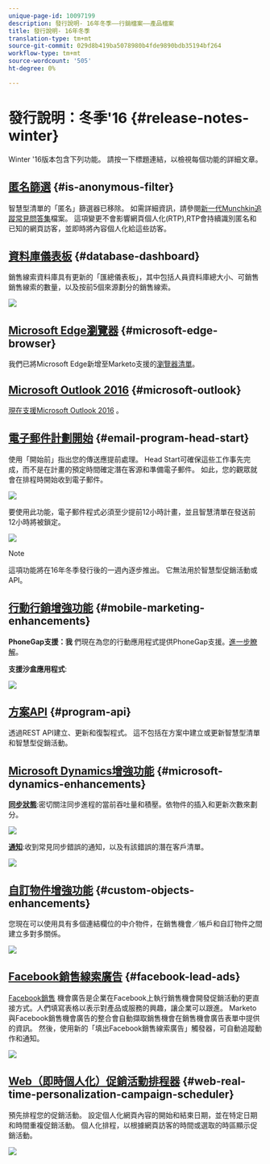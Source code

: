 ```yaml
---
unique-page-id: 10097199
description: 發行說明- 16年冬季——行銷檔案——產品檔案
title: 發行說明- 16年冬季
translation-type: tm+mt
source-git-commit: 029d8b419ba5078980b4fde9890bdb35194bf264
workflow-type: tm+mt
source-wordcount: '505'
ht-degree: 0%

---
```



# 發行說明：冬季&#39;16 {#release-notes-winter}

Winter &#39;16版本包含下列功能。 請按一下標題連結，以檢視每個功能的詳細文章。

## [匿名篩選](/help/marketo/product-docs/administration/additional-integrations/add-munchkin-tracking-code-to-your-website/next-generation-munchkin-tracking-faq.md) {#is-anonymous-filter}

智慧型清單的「匿名」篩選器已移除。 如需詳細資訊，請參閱[新一代Munchkin追蹤常見問答集](/help/marketo/product-docs/administration/additional-integrations/add-munchkin-tracking-code-to-your-website/next-generation-munchkin-tracking-faq.md)檔案。 這項變更不會影響網頁個人化(RTP),RTP會持續識別匿名和已知的網頁訪客，並即時將內容個人化給這些訪客。

## [資料庫儀表板](/help/marketo/product-docs/core-marketo-concepts/smart-lists-and-static-lists/managing-people-in-smart-lists/database-dashboard.md)  {#database-dashboard}

銷售線索資料庫具有更新的「匯總儀表板」，其中包括人員資料庫總大小、可銷售銷售線索的數量，以及按前5個來源劃分的銷售線索。

![](assets/image2016-1-12-16-3a18-3a7.png)

## [Microsoft Edge瀏覽器](/help/marketo/product-docs/administration/setup-administration/supported-browsers.md) {#microsoft-edge-browser}

我們已將Microsoft Edge新增至Marketo支援的[瀏覽器清單](https://docs.marketo.com/display/public/DOCS/Supported+Browsers)。

## [Microsoft Outlook 2016](/help/marketo/product-docs/marketo-sales-insight/msi-outlook-plugin/install-the-marketo-email-add-in-for-outlook-with-a-registration-code.md) {#microsoft-outlook}

[現在支援Microsoft Outlook 2016](/help/marketo/product-docs/marketo-sales-insight/msi-outlook-plugin/install-the-marketo-email-add-in-for-outlook-with-a-registration-code.md) 。

## [電子郵件計劃開始](/help/marketo/product-docs/email-marketing/email-programs/email-program-actions/head-start-for-email-programs.md) {#email-program-head-start}

使用「開始前」指出您的傳送應提前處理。 Head Start可確保這些工作事先完成，而不是在計畫的預定時間確定潛在客源和準備電子郵件。 如此，您的觀眾就會在排程時開始收到電子郵件。

![](assets/image2016-1-11-15-3a38-3a3.png)

要使用此功能，電子郵件程式必須至少提前12小時計畫，並且智慧清單在發送前12小時將被鎖定。

![](assets/image2016-1-11-15-3a35-3a55.png)

>[!NOTE]
>
>這項功能將在16年冬季發行後的一週內逐步推出。 它無法用於智慧型促銷活動或API。

## [行動行銷增強功能](/help/marketo/product-docs/mobile-marketing/admin/add-a-mobile-app.md) {#mobile-marketing-enhancements}

**PhoneGap支援：我** 們現在為您的行動應用程式提供PhoneGap支援。[進一步瞭解](https://developers.marketo.com/documentation/mobile/phonegap-plugin/)。

**支援沙盒應用程式**:

![](assets/image2016-1-12-10-3a47-3a13.png)

## [方案API](https://developers.marketo.com/documentation/programs/) {#program-api}

透過REST API建立、更新和復製程式。 這不包括在方案中建立或更新智慧型清單和智慧型促銷活動。

## [Microsoft Dynamics增強功能](/help/marketo/product-docs/crm-sync/microsoft-dynamics-sync/microsoft-dynamics-sync-details/sync-status.md) {#microsoft-dynamics-enhancements}

**[同步狀態](/help/marketo/product-docs/crm-sync/microsoft-dynamics-sync/microsoft-dynamics-sync-details/sync-status.md)**:密切關注同步進程的當前吞吐量和積壓。依物件的插入和更新次數來劃分。

![](assets/pending-backog-cropped.png)

**[通知](/help/marketo/product-docs/core-marketo-concepts/miscellaneous/understanding-notifications/notification-types.md)**:收到常見同步錯誤的通知，以及有該錯誤的潛在客戶清單。

![](assets/image2016-1-12-8-3a13-3a9.png)

## [自訂物件增強功能](/help/marketo/product-docs/administration/marketo-custom-objects/create-marketo-custom-objects.md) {#custom-objects-enhancements}

您現在可以使用具有多個連結欄位的中介物件，在銷售機會／帳戶和自訂物件之間建立多對多關係。

![](assets/image2016-1-11-12-3a59-3a59.png)

## [Facebook銷售線索廣告](/help/marketo/product-docs/demand-generation/facebook/set-up-facebook-lead-ads.md) {#facebook-lead-ads}

[Facebook銷售](https://www.facebook.com/business/a/lead-ads) 機會廣告是企業在Facebook上執行銷售機會開發促銷活動的更直接方式。人們填寫表格以表示對產品或服務的興趣，讓企業可以跟進。 Marketo與Facebook銷售機會廣告的整合會自動擷取銷售機會在銷售機會廣告表單中提供的資訊。 然後，使用新的「填出Facebook銷售線索廣告」觸發器，可自動追蹤動作和通知。

![](assets/image2016-1-11-10-3a20-3a39.png)

## [Web（即時個人化）促銷活動排程器](/help/marketo/product-docs/web-personalization/working-with-web-campaigns/schedule-a-web-campaign.md) {#web-real-time-personalization-campaign-scheduler}

預先排程您的促銷活動。 設定個人化網頁內容的開始和結束日期，並在特定日期和時間重複促銷活動。 個人化排程，以根據網頁訪客的時間或選取的時區顯示促銷活動。

![](assets/image2016-1-14-8-3a36-3a36.png)
